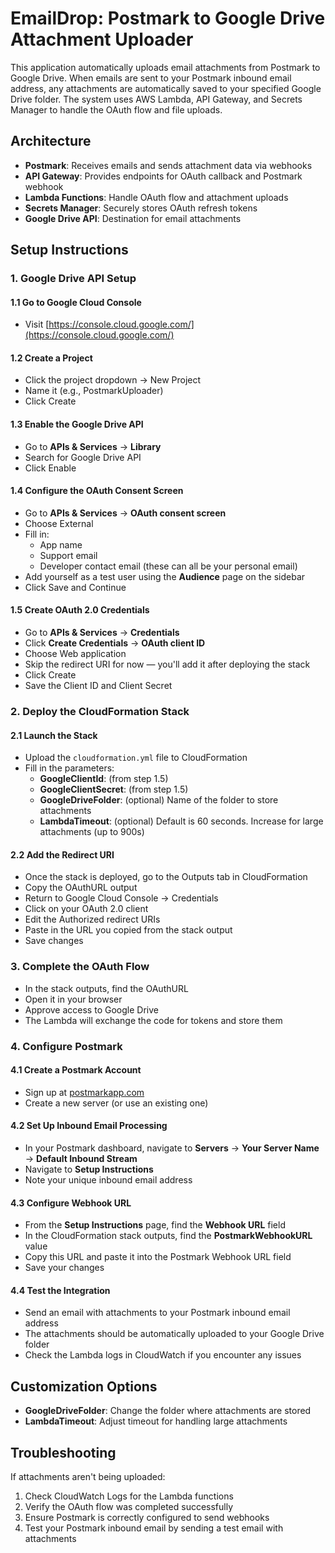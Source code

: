 # EmailDrop: Postmark to Google Drive Attachment Uploader

This application automatically uploads email attachments from Postmark to Google Drive. When emails are sent to your Postmark inbound email address, any attachments are automatically saved to your specified Google Drive folder. The system uses AWS Lambda, API Gateway, and Secrets Manager to handle the OAuth flow and file uploads.

## Architecture

- **Postmark**: Receives emails and sends attachment data via webhooks
- **API Gateway**: Provides endpoints for OAuth callback and Postmark webhook
- **Lambda Functions**: Handle OAuth flow and attachment uploads
- **Secrets Manager**: Securely stores OAuth refresh tokens
- **Google Drive API**: Destination for email attachments

## Setup Instructions

### 1. Google Drive API Setup

#### 1.1 Go to Google Cloud Console
- Visit [https://console.cloud.google.com/](https://console.cloud.google.com/)

#### 1.2 Create a Project
- Click the project dropdown → New Project
- Name it (e.g., PostmarkUploader)
- Click Create

#### 1.3 Enable the Google Drive API
- Go to **APIs & Services** → **Library**
- Search for Google Drive API
- Click Enable

#### 1.4 Configure the OAuth Consent Screen
- Go to **APIs & Services** → **OAuth consent screen**
- Choose External
- Fill in:
  - App name
  - Support email
  - Developer contact email (these can all be your personal email)
- Add yourself as a test user using the **Audience** page on the sidebar
- Click Save and Continue

#### 1.5 Create OAuth 2.0 Credentials
- Go to **APIs & Services** → **Credentials**
- Click **Create Credentials** → **OAuth client ID**
- Choose Web application
- Skip the redirect URI for now — you'll add it after deploying the stack
- Click Create
- Save the Client ID and Client Secret

### 2. Deploy the CloudFormation Stack

#### 2.1 Launch the Stack
- Upload the `cloudformation.yml` file to CloudFormation
- Fill in the parameters:
  - **GoogleClientId**: (from step 1.5)
  - **GoogleClientSecret**: (from step 1.5)
  - **GoogleDriveFolder**: (optional) Name of the folder to store attachments
  - **LambdaTimeout**: (optional) Default is 60 seconds. Increase for large attachments (up to 900s)

#### 2.2 Add the Redirect URI
- Once the stack is deployed, go to the Outputs tab in CloudFormation
- Copy the OAuthURL output
- Return to Google Cloud Console → Credentials
- Click on your OAuth 2.0 client
- Edit the Authorized redirect URIs
- Paste in the URL you copied from the stack output
- Save changes

### 3. Complete the OAuth Flow
- In the stack outputs, find the OAuthURL
- Open it in your browser
- Approve access to Google Drive
- The Lambda will exchange the code for tokens and store them

### 4. Configure Postmark

#### 4.1 Create a Postmark Account
- Sign up at [postmarkapp.com](https://postmarkapp.com)
- Create a new server (or use an existing one)

#### 4.2 Set Up Inbound Email Processing
- In your Postmark dashboard, navigate to **Servers** → **Your Server Name** → **Default Inbound Stream**
- Navigate to **Setup Instructions**
- Note your unique inbound email address

#### 4.3 Configure Webhook URL
- From the **Setup Instructions** page, find the **Webhook URL** field
- In the CloudFormation stack outputs, find the **PostmarkWebhookURL** value
- Copy this URL and paste it into the Postmark Webhook URL field
- Save your changes

#### 4.4 Test the Integration
- Send an email with attachments to your Postmark inbound email address
- The attachments should be automatically uploaded to your Google Drive folder
- Check the Lambda logs in CloudWatch if you encounter any issues

## Customization Options

- **GoogleDriveFolder**: Change the folder where attachments are stored
- **LambdaTimeout**: Adjust timeout for handling large attachments

## Troubleshooting

If attachments aren't being uploaded:
1. Check CloudWatch Logs for the Lambda functions
2. Verify the OAuth flow was completed successfully
3. Ensure Postmark is correctly configured to send webhooks
4. Test your Postmark inbound email by sending a test email with attachments
